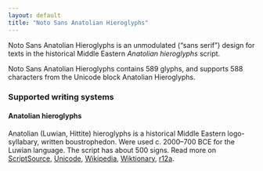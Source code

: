 ```yaml
---
layout: default
title: "Noto Sans Anatolian Hieroglyphs"
---
```

Noto Sans Anatolian Hieroglyphs is an unmodulated (“sans serif”) design for texts in the historical Middle Eastern _Anatolian hieroglyphs_ script. 

Noto Sans Anatolian Hieroglyphs contains 589 glyphs, and supports 588 characters from the Unicode block Anatolian Hieroglyphs.


### Supported writing systems


#### Anatolian hieroglyphs

Anatolian (Luwian, Hittite) hieroglyphs is a historical Middle Eastern logo-syllabary, written boustrophedon. Were used c. 2000–700 BCE for the Luwian language. The script has about 500 signs. Read more on [ScriptSource](https://scriptsource.org/scr/Hluw), [Unicode](https://www.unicode.org/versions/Unicode13.0.0/ch11.pdf#G27920), [Wikipedia](https://en.wikipedia.org/wiki/ISO_15924:Hluw), [Wiktionary](https://en.wiktionary.org/wiki/Category:Anatolian_Hieroglyphs_script), [r12a](https://r12a.github.io/scripts/links?iso=Hluw).

